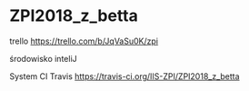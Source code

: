 # ZPI2018_z_betta

trello https://trello.com/b/JqVaSu0K/zpi

środowisko inteliJ

System CI Travis https://travis-ci.org/IIS-ZPI/ZPI2018_z_betta
